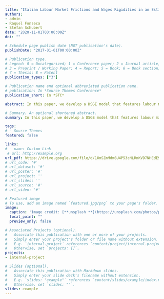 ```yaml
---
title: "Italian Labour Market Frictions and Wages Rigidities in an Estimated DSGE Model"
authors: 
- admin
- Raquel Fonseca
- Stefan Schubert
date: "2020-11-01T00:00:00Z"
doi: ""

# Schedule page publish date (NOT publication's date).
publishDate: "2017-01-01T00:00:00Z"

# Publication type.
# Legend: 0 = Uncategorized; 1 = Conference paper; 2 = Journal article;
# 3 = Preprint / Working Paper; 4 = Report; 5 = Book; 6 = Book section;
# 7 = Thesis; 8 = Patent
publication_types: ["3"]

# Publication name and optional abbreviated publication name.
# publication: In *Source Themes Conference*
publication_short: In *STC*

abstract: In this paper, we develop a DSGE model that features labour market frictions and wage rigidities to assess the relevance of several structural shocks on labour market dynamics and the business cycle in Italy. 

# Summary. An optional shortened abstract.
summary: In this paper, we develop a DSGE model that features labour market frictions and wage rigidities to assess the relevance of several structural shocks on labour market dynamics and the business cycle in Italy

tags:
# - Source Themes
featured: false

links:
# - name: Custom Link
 # url: http://example.org
url_pdf: https://drive.google.com/file/d/1OmSZmMdm6U4P53cNLRmKVD7NHEdE9fs_/view?usp=sharing
# url_code: '#'
# url_dataset: '#'
# url_poster: '#'
# url_project: ''
# url_slides: ''
# url_source: '#'
# url_video: '#'

# Featured image
# To use, add an image named `featured.jpg/png` to your page's folder. 
image:
  caption: 'Image credit: [**unsplash **](https://unsplash.com/photos/pLCdAaMFLTE)'
  focal_point: ""
  preview_only: false

# Associated Projects (optional).
#   Associate this publication with one or more of your projects.
#   Simply enter your project's folder or file name without extension.
#   E.g. `internal-project` references `content/project/internal-project/index.md`.
#   Otherwise, set `projects: []`.
projects:
- internal-project

# Slides (optional).
#   Associate this publication with Markdown slides.
#   Simply enter your slide deck's filename without extension.
#   E.g. `slides: "example"` references `content/slides/example/index.md`.
#   Otherwise, set `slides: ""`.
slides: example
---
```



